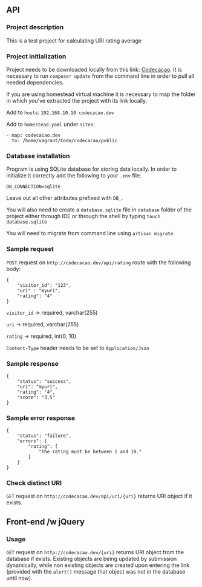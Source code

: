 ## API

### Project description

This is a test project for calculating URI rating average

### Project initialization

Project needs to be downloaded locally from this link: [Codecacao](https://github.com/Norgul/codecacao).
It is necessary to run `composer update` from the command line in order to pull all needed dependencies.

If you are using homestead virtual machine it is necessary to map the folder in which you've extracted the project with its link locally.

Add to `hosts`: `192.168.10.10 codecacao.dev`

Add to `homestead.yaml` under `sites`:

```
- map: codecacao.dev
  to: /home/vagrant/Code/codecacao/public
```

### Database installation
Program is using SQLite database for storing data locally. In order to initialize it correctly add the following to your `.env` file:

```
DB_CONNECTION=sqlite
```

Leave out all other attributes prefixed with `DB_`.

You will also need to create a `database.sqlite` file in `database` folder of the project either through IDE or through the shell by typing `touch database.sqlite`

You will need to migrate from command line using `artisan migrate`

### Sample request

`POST` request on `http://codecacao.dev/api/rating` route with the following body:

```
{
    "visitor_id": "123",
    "uri" : "myuri",
    "rating": "4"
}
```

`visitor_id` -> required, varchar(255)

`uri` -> required, varchar(255)

`rating` -> required, int(0, 10)


`Content-Type` header needs to be set to `Application/Json`

### Sample response

```
{
    "status": "success",
    "uri": "myuri",
    "rating": "4",
    "score": "3.5"
}
```

### Sample error response

```
{
    "status": "failure",
    "errors": {
        "rating": [
            "The rating must be between 1 and 10."
        ]
    }
}
```

### Check distinct URI

`GET` request on `http://codecacao.dev/api/uri/{uri}` returns URI object if it exists.

## Front-end /w jQuery

### Usage

`GET` request on `http://codecacao.dev/{uri}` returns URI object from the database if exists.
Existing objects are being updated by submission dynamically, while non existing objects are created upon entering the link
(provided with the `alert()` message that object was not in the database until now).

